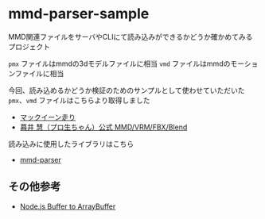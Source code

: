 
# mmd-parser-sample

MMD関連ファイルをサーバやCLIにて読み込みができるかどうか確かめてみるプロジェクト

`pmx` ファイルはmmdの3dモデルファイルに相当
`vmd` ファイルはmmdのモーションファイルに相当

今回、読み込めるかどうか検証のためのサンプルとして使わせていただいた `pmx`、`vmd` ファイルはこちらより取得しました

* [マックイーン走り](https://3d.nicovideo.jp/works/td77189)
* [暮井 慧（プロ生ちゃん）公式 MMD/VRM/FBX/Blend](https://3d.nicovideo.jp/works/td8608)

読み込みに使用したライブラリはこちら

* [mmd-parser](https://github.com/takahirox/mmd-parser)

## その他参考

* [Node.js Buffer to ArrayBuffer](https://gist.github.com/miguelmota/5b06ae5698877322d0ca)